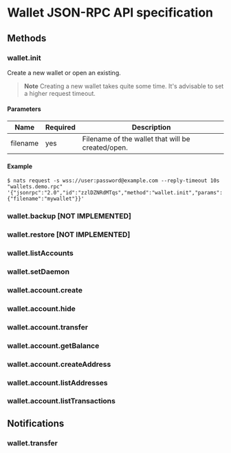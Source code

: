 # Wallet JSON-RPC API specification

## Methods

### wallet.init

Create a new wallet or open an existing.

> **Note**
Creating a new wallet takes quite some time. It's advisable to set a higher request timeout.

#### Parameters

| Name     | Required | Description                                       |
|----------|----------|---------------------------------------------------|
| filename | yes        | Filename of the wallet that will be created/open. |

#### Example

```shell
$ nats request -s wss://user:password@example.com --reply-timeout 10s "wallets.demo.rpc" '{"jsonrpc":"2.0","id":"zzlDZNRdMTqs","method":"wallet.init","params":{"filename":"mywallet"}}'
```

### wallet.backup [NOT IMPLEMENTED]

### wallet.restore [NOT IMPLEMENTED]

### wallet.listAccounts

### wallet.setDaemon

### wallet.account.create

### wallet.account.hide

### wallet.account.transfer

### wallet.account.getBalance

### wallet.account.createAddress

### wallet.account.listAddresses

### wallet.account.listTransactions

## Notifications

### wallet.transfer